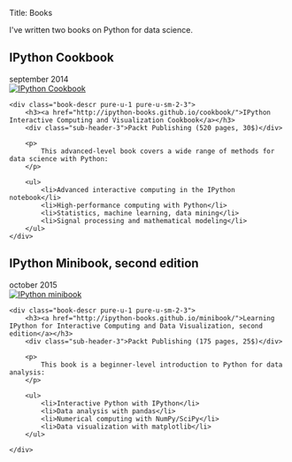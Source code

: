 Title: Books

I've written two books on Python for data science.


<a name="cookbook"></a>
## IPython Cookbook
<div class="sub-header-2">september 2014</div>

<div class="pure-g">
	<div class="book-cover pure-u-1 pure-u-sm-1-3">
		<a href="http://ipython-books.github.io/cookbook/"><img src="/images/cookbook.jpg" class="book-cover" alt="IPython Cookbook" /></a>
	</div>

	<div class="book-descr pure-u-1 pure-u-sm-2-3">
		<h3><a href="http://ipython-books.github.io/cookbook/">IPython Interactive Computing and Visualization Cookbook</a></h3>
		<div class="sub-header-3">Packt Publishing (520 pages, 30$)</div>

		<p>
			This advanced-level book covers a wide range of methods for data science with Python:
		</p>

		<ul>
			<li>Advanced interactive computing in the IPython notebook</li>
			<li>High-performance computing with Python</li>
			<li>Statistics, machine learning, data mining</li>
			<li>Signal processing and mathematical modeling</li>
		</ul>
	</div>
</div>


<a name="minibook"></a>
## IPython Minibook, second edition
<div class="sub-header-2">october 2015</div>

<div class="pure-g">
    <div class="book-cover pure-u-1 pure-u-sm-1-3">
        <a href="http://ipython-books.github.io/minibook/"><img src="/images/minibook.jpg" alt="IPython minibook" /></a>
    </div>

    <div class="book-descr pure-u-1 pure-u-sm-2-3">
        <h3><a href="http://ipython-books.github.io/minibook/">Learning IPython for Interactive Computing and Data Visualization, second edition</a></h3>
        <div class="sub-header-3">Packt Publishing (175 pages, 25$)</div>

        <p>
            This book is a beginner-level introduction to Python for data analysis:
        </p>

        <ul>
            <li>Interactive Python with IPython</li>
            <li>Data analysis with pandas</li>
            <li>Numerical computing with NumPy/SciPy</li>
            <li>Data visualization with matplotlib</li>
        </ul>

    </div>
</div>
